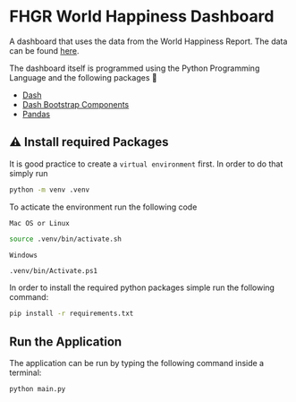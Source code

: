 # FHGR World Happiness Dashboard 

A dashboard that uses the data from the World Happiness Report.
The data can be found [here](https://www.kaggle.com/datasets/usamabuttar/world-happiness-report-2005-present).

The dashboard itself is programmed using the Python Programming Language and the following packages :snake:

- [Dash](https://dash.plotly.com/)
- [Dash Bootstrap Components](https://dash-bootstrap-components.opensource.faculty.ai/)
- [Pandas](https://github.com/pandas-dev/pandas)

## :warning: Install required Packages

It is good practice to create a `virtual environment` first. In order to do that simply run

```bash
python -m venv .venv
```

To acticate the environment run the following code

`Mac OS or Linux`

```bash
source .venv/bin/activate.sh
```

`Windows`

```bash
.venv/bin/Activate.ps1
```

In order to install the required python packages simple run the following command:

```bash
pip install -r requirements.txt
```

## Run the Application

The application can be run by typing the following command inside a terminal:

```bash
python main.py
```

